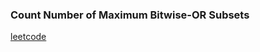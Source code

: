 ### Count Number of Maximum Bitwise-OR Subsets

[leetcode](https://leetcode.com/problems/count-number-of-maximum-bitwise-or-subsets/)